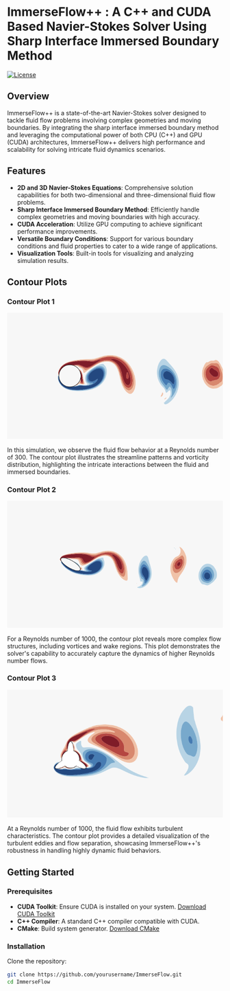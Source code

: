 # ImmerseFlow++ : A C++ and CUDA Based Navier-Stokes Solver Using Sharp Interface Immersed Boundary Method

[![License](https://img.shields.io/badge/License-MIT-blue.svg)](LICENSE)

## Overview

ImmerseFlow++ is a state-of-the-art Navier-Stokes solver designed to tackle fluid flow problems involving complex geometries and moving boundaries. By integrating the sharp interface immersed boundary method and leveraging the computational power of both CPU (C++) and GPU (CUDA) architectures, ImmerseFlow++ delivers high performance and scalability for solving intricate fluid dynamics scenarios.

## Features

- **2D and 3D Navier-Stokes Equations**: Comprehensive solution capabilities for both two-dimensional and three-dimensional fluid flow problems.
- **Sharp Interface Immersed Boundary Method**: Efficiently handle complex geometries and moving boundaries with high accuracy.
- **CUDA Acceleration**: Utilize GPU computing to achieve significant performance improvements.
- **Versatile Boundary Conditions**: Support for various boundary conditions and fluid properties to cater to a wide range of applications.
- **Visualization Tools**: Built-in tools for visualizing and analyzing simulation results.

## Contour Plots

### Contour Plot 1

![Re = 1000](figs/Re1000.png)

In this simulation, we observe the fluid flow behavior at a Reynolds number of 300. The contour plot illustrates the streamline patterns and vorticity distribution, highlighting the intricate interactions between the fluid and immersed boundaries.

### Contour Plot 2

![Re = 300 - Elliptic Airfoil](figs/Re300El.png)

For a Reynolds number of 1000, the contour plot reveals more complex flow structures, including vortices and wake regions. This plot demonstrates the solver's capability to accurately capture the dynamics of higher Reynolds number flows.

### Contour Plot 3

![Re = 300 - Complex Shaped Objects](figs/complex.png)

At a Reynolds number of 1000, the fluid flow exhibits turbulent characteristics. The contour plot provides a detailed visualization of the turbulent eddies and flow separation, showcasing ImmerseFlow++'s robustness in handling highly dynamic fluid behaviors.

## Getting Started

### Prerequisites

- **CUDA Toolkit**: Ensure CUDA is installed on your system. [Download CUDA Toolkit](https://developer.nvidia.com/cuda-downloads)
- **C++ Compiler**: A standard C++ compiler compatible with CUDA.
- **CMake**: Build system generator. [Download CMake](https://cmake.org/download/)

### Installation

Clone the repository:
```bash
git clone https://github.com/yourusername/ImmerseFlow.git
cd ImmerseFlow
